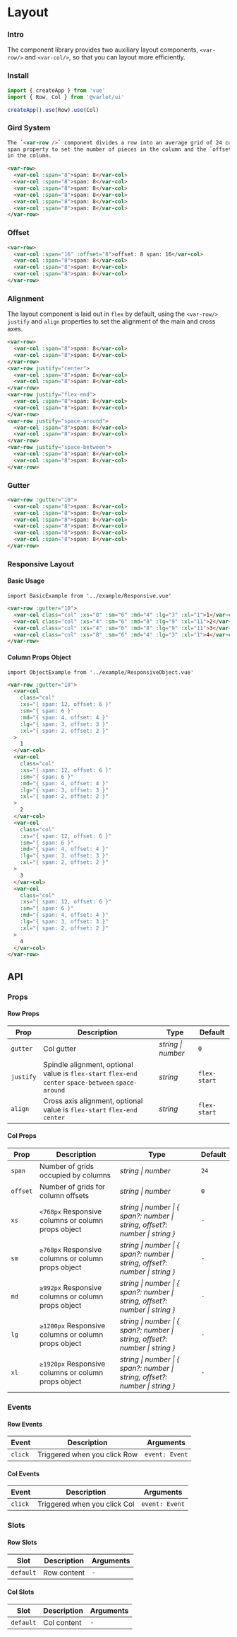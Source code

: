 # Layout

### Intro

The component library provides two auxiliary layout components,
`<var-row/>` and `<var-col/>`,
so that you can layout more efficiently.

### Install

```js
import { createApp } from 'vue'
import { Row, Col } from '@varlet/ui'

createApp().use(Row).use(Col)
```

### Gird System

```html
The `<var-row />` component divides a row into an average grid of 24 columns (24 pieces). The `<var-col />` provides the
span property to set the number of pieces in the column and the `offset` property to set the number of pieces `offset`
in the column.
```

```html
<var-row>
  <var-col :span="8">span: 8</var-col>
  <var-col :span="8">span: 8</var-col>
  <var-col :span="8">span: 8</var-col>
  <var-col :span="8">span: 8</var-col>
  <var-col :span="8">span: 8</var-col>
  <var-col :span="8">span: 8</var-col>
</var-row>
```

### Offset

```html
<var-row>
  <var-col :span="16" :offset="8">offset: 8 span: 16</var-col>
  <var-col :span="8">span: 8</var-col>
  <var-col :span="8">span: 8</var-col>
  <var-col :span="8">span: 8</var-col>
</var-row>
```

### Alignment

The layout component is laid out in `flex` by default,
using the `<var-row/>` `justify` and `align` properties to set the alignment of the main and cross axes.

```html
<var-row>
  <var-col :span="8">span: 8</var-col>
  <var-col :span="8">span: 8</var-col>
</var-row>
<var-row justify="center">
  <var-col :span="8">span: 8</var-col>
  <var-col :span="8">span: 8</var-col>
</var-row>
<var-row justify="flex-end">
  <var-col :span="8">span: 8</var-col>
  <var-col :span="8">span: 8</var-col>
</var-row>
<var-row justify="space-around">
  <var-col :span="8">span: 8</var-col>
  <var-col :span="8">span: 8</var-col>
</var-row>
<var-row justify="space-between">
  <var-col :span="8">span: 8</var-col>
  <var-col :span="8">span: 8</var-col>
</var-row>
```

### Gutter

```html
<var-row :gutter="10">
  <var-col :span="8">span: 8</var-col>
  <var-col :span="8">span: 8</var-col>
  <var-col :span="8">span: 8</var-col>
  <var-col :span="8">span: 8</var-col>
  <var-col :span="8">span: 8</var-col>
  <var-col :span="8">span: 8</var-col>
</var-row>
```

### Responsive Layout

#### Basic Usage

```vue
import BasicExample from '../example/Responsive.vue'
```

```html
<var-row :gutter="10">
  <var-col class="col" :xs="8" :sm="6" :md="4" :lg="3" :xl="1">1</var-col>
  <var-col class="col" :xs="4" :sm="6" :md="8" :lg="9" :xl="11">2</var-col>
  <var-col class="col" :xs="4" :sm="6" :md="8" :lg="9" :xl="11">3</var-col>
  <var-col class="col" :xs="8" :sm="6" :md="4" :lg="3" :xl="1">4</var-col>
</var-row>
```
#### Column Props Object

```vue
import ObjectExample from '../example/ResponsiveObject.vue'
```

```html
<var-row :gutter="10">
  <var-col
    class="col"
    :xs="{ span: 12, offset: 6 }"
    :sm="{ span: 6 }"
    :md="{ span: 4, offset: 4 }"
    :lg="{ span: 3, offset: 3 }"
    :xl="{ span: 2, offset: 2 }"
  >
    1
  </var-col>
  <var-col
    class="col"
    :xs="{ span: 12, offset: 6 }"
    :sm="{ span: 6 }"
    :md="{ span: 4, offset: 4 }"
    :lg="{ span: 3, offset: 3 }"
    :xl="{ span: 2, offset: 2 }"
  >
    2
  </var-col>
  <var-col
    class="col"
    :xs="{ span: 12, offset: 6 }"
    :sm="{ span: 6 }"
    :md="{ span: 4, offset: 4 }"
    :lg="{ span: 3, offset: 3 }"
    :xl="{ span: 2, offset: 2 }"
  >
    3
  </var-col>
  <var-col
    class="col"
    :xs="{ span: 12, offset: 6 }"
    :sm="{ span: 6 }"
    :md="{ span: 4, offset: 4 }"
    :lg="{ span: 3, offset: 3 }"
    :xl="{ span: 2, offset: 2 }"
  >
    4
  </var-col>
</var-row>
```

## API

### Props

#### Row Props

| Prop      | Description                                                                                          | Type               | Default      |
| --------- | ---------------------------------------------------------------------------------------------------- | ------------------ | ------------ |
| `gutter`  | Col gutter                                                                                           | _string \| number_ | `0`          |
| `justify` | Spindle alignment, optional value is `flex-start` `flex-end` `center` `space-between` `space-around` | _string_           | `flex-start` |
| `align`   | Cross axis alignment, optional value is `flex-start` `flex-end` `center`                             | _string_           | `flex-start` |

#### Col Props

| Prop     | Description                                         | Type     | Default |
|----------| --------------------------------------------------- |----------| ------- |
| `span`   | Number of grids occupied by columns                 | _string \| number_                                                          | `24`    |
| `offset` | Number of grids for column offsets                  | _string \| number_                                                          | `0`     |
| `xs`     | `<768px` Responsive columns or column props object  | _string \| number \| { span?: number \| string, offset?: number \| string }_ | `-`     |
| `sm`     | `≥768px` Responsive columns or column props object  | _string \| number \| { span?: number \| string, offset?: number \| string }_ | `-`     |
| `md`     | `≥992px` Responsive columns or column props object  | _string \| number \| { span?: number \| string, offset?: number \| string }_ | `-`     |
| `lg`     | `≥1200px` Responsive columns or column props object | _string \| number \| { span?: number \| string, offset?: number \| string }_ | `-`     |
| `xl`     | `≥1920px` Responsive columns or column props object | _string \| number \| { span?: number \| string, offset?: number \| string }_ | `-`     |

### Events

#### Row Events

| Event   | Description                  | Arguments      |
| ------- | ---------------------------- | -------------- |
| `click` | Triggered when you click Row | `event: Event` |

#### Col Events

| Event   | Description                  | Arguments      |
| ------- | ---------------------------- | -------------- |
| `click` | Triggered when you click Col | `event: Event` |

### Slots

#### Row Slots

| Slot      | Description | Arguments |
| --------- | ----------- | --------- |
| `default` | Row content | `-`       |

#### Col Slots

| Slot      | Description | Arguments |
| --------- | ----------- | --------- |
| `default` | Col content | `-`       |
